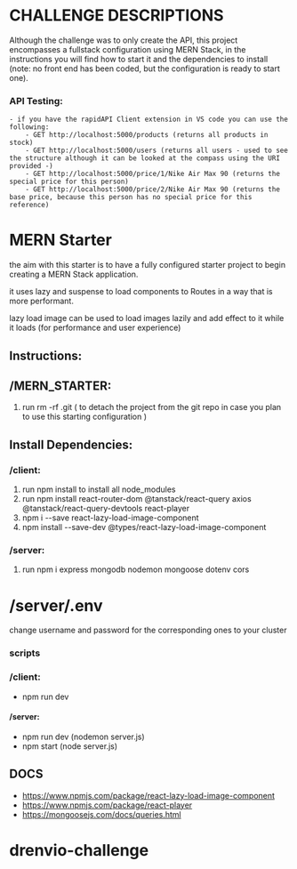 # CHALLENGE DESCRIPTIONS

Although the challenge was to only create the API, this project encompasses a fullstack configuration using MERN Stack, in the instructions you will find how to start it and the dependencies to install (note: no front end has been coded, but the configuration is ready to start one).

### API Testing:

    - if you have the rapidAPI Client extension in VS code you can use the following:
        - GET http://localhost:5000/products (returns all products in stock)
        - GET http://localhost:5000/users (returns all users - used to see the structure although it can be looked at the compass using the URI provided -)
        - GET ​http://localhost:5000/price/1/Nike Air Max 90 (returns the special price for this person)
        - GET ​http://localhost:5000/price/2/Nike Air Max 90 (returns the base price, because this person has no special price for this reference)


# MERN Starter

the aim with this starter is to have a fully configured starter project to begin creating a MERN Stack application.

it uses lazy and suspense to load components to Routes in a way that is more performant.

lazy  load image can be used to load images lazily and add effect to it while it loads (for performance and user experience)

## Instructions:

## /MERN_STARTER:

1. run rm -rf .git ( to detach the project from the git repo in case you plan to use this starting configuration )


## Install Dependencies:

### /client:

1. run npm install to install all node_modules
2. run npm install react-router-dom @tanstack/react-query axios @tanstack/react-query-devtools react-player 
3. npm i --save react-lazy-load-image-component
4. npm install --save-dev @types/react-lazy-load-image-component
 

### /server:

1. run npm i express mongodb nodemon mongoose dotenv cors

# /server/.env

change username and password for the corresponding ones to your cluster

### scripts

### /client:
- npm run dev

#### /server:
- npm run dev (nodemon server.js)
- npm start (node server.js)


## DOCS

- https://www.npmjs.com/package/react-lazy-load-image-component
- https://www.npmjs.com/package/react-player
- https://mongoosejs.com/docs/queries.html

# drenvio-challenge
